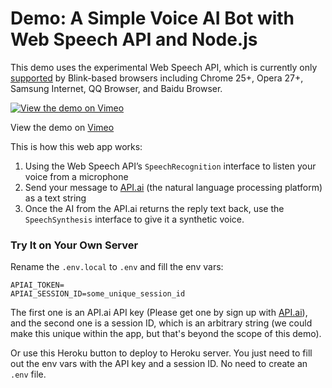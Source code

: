 # Demo: A Simple Voice AI Bot with Web Speech API and Node.js

This demo uses the experimental Web Speech API, which is currently only [supported](http://caniuse.com/#search=speech) by Blink-based browsers including Chrome 25+, Opera 27+, Samsung Internet, QQ Browser, and Baidu Browser.

[![View the demo on Vimeo](https://i.vimeocdn.com/video/633160262_480x297.jpg)](https://vimeo.com/215612852)

View the demo on [Vimeo](https://vimeo.com/215612852/)



This is how this web app works:

1. Using the Web Speech API’s `SpeechRecognition` interface to listen your voice from a microphone
2. Send your message to [API.ai](https://api.ai) (the natural language processing platform) as a text string
3. Once the AI from the API.ai returns the reply text back, use the `SpeechSynthesis` interface to give it a synthetic voice.




### Try It on Your Own Server

Rename the `.env.local` to `.env` and fill the env vars:

```
APIAI_TOKEN=
APIAI_SESSION_ID=some_unique_session_id
```

The first one is an API.ai API key (Please get one by sign up with [API.ai](https://api.ai)), and the second one is a session ID, which is an arbitrary string (we could make this unique within the app, but that's beyond the scope of this demo).

Or use this Heroku button to deploy to Heroku server. You just need to fill out the env vars with the API key and a session ID. No need to create an `.env` file.



